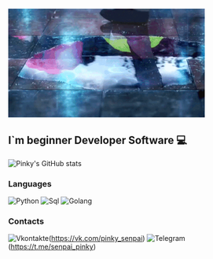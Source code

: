 ![Header](https://github.com/old-pinky/old-pinky/blob/main/assets/e0bfa5ec269f7be6a8c4ed8dded9731f2212899c.gif)

## I`m beginner Developer Software 💻

![Pinky's GitHub stats](https://github-readme-stats.vercel.app/api?username=old-pinky&show_icons=true&theme=vision-friendly-dark)


### Languages 
![Python](https://img.shields.io/badge/-Python-090909?style=for-the-badge&logo=python&logoColor=FFFFFF)
![Sql](https://img.shields.io/badge/-Sql-000000?style=for-the-badge&logo=mysql&logoColor=FFB000)
![Golang](https://img.shields.io/badge/-Golang-090909?style=for-the-badge&logo=go&logoColor=785ef0)

### Contacts
![Vkontakte](https://img.shields.io/badge/-Vkontakte-090909?style=for-the-badge&logo=vk&logoColor=4F7DB3)(https://vk.com/pinky_senpai)
![Telegram](https://img.shields.io/badge/-Telegram-090909?style=for-the-badge&logo=telegram&logoColor=27A0D9)(https://t.me/senpai_pinky)
